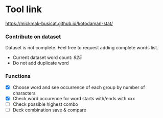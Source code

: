 # Tool link
https://mickmak-busicat.github.io/kotodaman-stat/

### Contribute on dataset
Dataset is not complete. Feel free to request adding complete words list.
- Current dataset word count: *925*
- Do not add duplicate word

### Functions
- [x] Choose word and see occurrence of each group by number of characters
- [x] Check word occurence for word starts with/ends with xxx
- [ ] Check possible highest combo
- [ ] Deck combination save & compare
